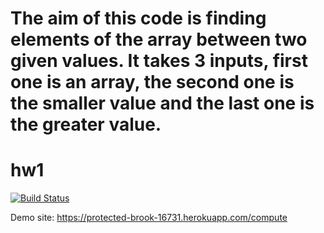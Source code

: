 The aim of this code is finding elements of the array between two given values.
It takes 3 inputs, first one is an array, the second one is the smaller value and the last one is the greater value.
=======
# hw1
[![Build Status](https://travis-ci.org/mbgazi/hw1.svg?branch=master)](https://travis-ci.org/mbgazi/hw1)

Demo site: https://protected-brook-16731.herokuapp.com/compute
